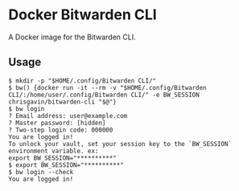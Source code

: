 # Docker Bitwarden CLI
A Docker image for the Bitwarden CLI.

## Usage
```shellsession
$ mkdir -p "$HOME/.config/Bitwarden CLI/"
$ bw() {docker run -it --rm -v "$HOME/.config/Bitwarden CLI/:/home/user/.config/Bitwarden CLI/" -e BW_SESSION chrisgavin/bitwarden-cli "$@"}
$ bw login
? Email address: user@example.com
? Master password: [hidden]
? Two-step login code: 000000
You are logged in!
To unlock your vault, set your session key to the `BW_SESSION` environment variable. ex:
export BW_SESSION="**********"
$ export BW_SESSION="**********"
$ bw login --check
You are logged in!
```
